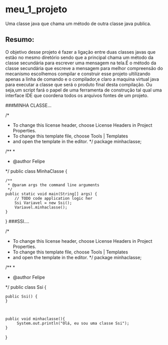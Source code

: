 # meu_1_projeto
Uma classe java que chama um método de outra classe java publica.
## Resumo:
O objetivo desse projeto é fazer a ligação entre duas classes javas que estão no mesmo diretório sendo que a principal chama um método da classe secundária para escrever uma mensagem na tela.É o método da classe secundária que escreve a mensagem
para melhor compreensão do mecanismo escolhemos compilar e construir esse projeto ultilizando apenas a linha de comando e o compilador,e claro a maquina virtual java para executar a classe que será  o produto final desta compilação.
Ou seja,um script fará o papel de uma ferramenta de construção tal qual uma interface IDE que coordena todos os arquivos fontes de um projeto.

###MINHA CLASSE...

/*
 * To change this license header, choose License Headers in Project Properties.
 * To change this template file, choose Tools | Templates
 * and open the template in the editor.
 */
package minhaclasse;

/**
 *
 * @author Felipe
 
 */
public class MinhaClasse {

  
   

    /**
     * @param args the command line arguments
     */
    public static void main(String[] args) {
        // TODO code application logic her 
        Ssi Variavel = new Ssi();
        Variavel.minhaclasse();
    }


}
###SSI....


/*
 * To change this license header, choose License Headers in Project Properties.
 * To change this template file, choose Tools | Templates
 * and open the template in the editor.
 */
package minhaclasse;

/**
 *
 * @author Felipe
 
 */
public class Ssi {

    public Ssi() {
    }

    
    
    public void minhaclasse(){
         System.out.println("Olá, eu sou uma classe Ssi");
    }
}
